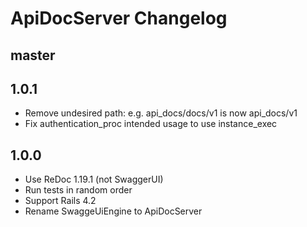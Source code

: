 # ApiDocServer Changelog

## master

## 1.0.1

- Remove undesired path: e.g. api_docs/docs/v1 is now api_docs/v1
- Fix authentication_proc intended usage to use instance_exec

## 1.0.0

- Use ReDoc 1.19.1 (not SwaggerUI)
- Run tests in random order
- Support Rails 4.2
- Rename SwaggeUiEngine to ApiDocServer

